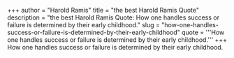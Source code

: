 +++
author = "Harold Ramis"
title = "the best Harold Ramis Quote"
description = "the best Harold Ramis Quote: How one handles success or failure is determined by their early childhood."
slug = "how-one-handles-success-or-failure-is-determined-by-their-early-childhood"
quote = '''How one handles success or failure is determined by their early childhood.'''
+++
How one handles success or failure is determined by their early childhood.
